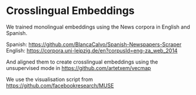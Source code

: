 # Crosslingual Embeddings

We trained monolingual embeddings using the News corpora in English and Spanish.

Spanish: https://github.com/BlancaCalvo/Spanish-Newspapers-Scraper
English: https://corpora.uni-leipzig.de/en?corpusId=eng-za_web_2014

And aligned them to create crosslingual embeddings using the unsupervised mode in https://github.com/artetxem/vecmap 

We use the visualisation script from https://github.com/facebookresearch/MUSE
